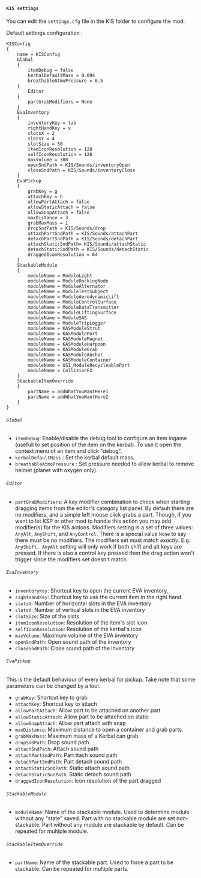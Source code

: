 #### `KIS settings`

You can edit the `settings.cfg` file in the KIS folder to configure the mod.

Default settings configuration :

```
KISConfig
{
	name = KISConfig
	Global
	{
		itemDebug = false
		kerbalDefaultMass = 0.094
		breathableAtmoPressure = 0.5
	}
        Editor
	{
		partGrabModifiers = None
	}
	EvaInventory
	{
		inventoryKey = tab
		rightHandKey = x
		slotsX = 2
		slotsY = 4
		slotSize = 50
		itemIconResolution = 128
		selfIconResolution = 128
		maxVolume = 300
		openSndPath = KIS/Sounds/inventoryOpen
		closeSndPath = KIS/Sounds/inventoryClose
	}
	EvaPickup
	{
		grabKey = g	
		attachKey = h	
		allowPartAttach = false
		allowStaticAttach = false
		allowSnapAttach = false
		maxDistance = 3
		grabMaxMass = 1
		dropSndPath = KIS/Sounds/drop
		attachPartSndPath = KIS/Sounds/attachPart
		detachPartSndPath = KIS/Sounds/detachPart
		attachStaticSndPath= KIS/Sounds/attachStatic
		detachStaticSndPath = KIS/Sounds/detachStatic
		draggedIconResolution = 64
	}
	StackableModule
	{
		moduleName = ModuleLight
		moduleName = ModuleDockingNode
		moduleName = ModuleAlternator
		moduleName = ModuleTestSubject
		moduleName = ModuleAerodynamicLift
		moduleName = ModuleControlSurface
		moduleName = ModuleDataTransmitter
		moduleName = ModuleLiftingSurface
		moduleName = ModuleSAS
		moduleName = ModuleTripLogger
		moduleName = KASModuleStrut
		moduleName = KASModulePort
		moduleName = KASModuleMagnet
		moduleName = KASModuleHarpoon
		moduleName = KASModuleGrab
		moduleName = KASModuleAnchor
		moduleName = KASModuleContainer
		moduleName = USI_ModuleRecycleablePart
		moduleName = CollisionFX
	}
	StackableItemOverride
	{
		partName = addWhatYouWantHere1
		partName = addWhatYouWantHere2
	}
}
```

###### `Global`
- `itemDebug`: Enable/disable the debug tool to configure an item ingame (usefull to set position of the item on the kerbal). To use it open the context menu of an item and click "debug".
- `kerbalDefaultMass` : Set the kerbal default mass.
- `breathableAtmoPressure` : Set pressure needed to allow kerbal to remove helmet (planet with oxygen only).

###### `Editor`
- `partGrabModifiers`: A key modifier combination to check when starting dragging items from the editor's category list panel. By default there are no modifiers, and a simple left mouse click grabs a part. Though, if you want to let KSP or other mod to handle this action you may add modifier(s) for the KIS actions. Modifiers setting is a set of three values: `AnyAlt`, `AnyShift`, and `AnyControl`. There is a special value `None` to say there must be no modifiers. The modifiers set must match *exactly*. E.g. `AnyShift, AnyAlt` setting will only work if both shift and alt keys are pressed. If there is also a control key pressed then the drag action won't trigger since the modifiers set doesn't match.

###### `EvaInventory`
- `inventoryKey`: Shortcut key to open the current EVA inventory.
- `rightHandKey`: Shortcut key to use the current item in the right hand.
- `slotsX`: Number of horizontal slots in the EVA inventory
- `slotsY`: Number of vertical slots in the EVA inventory
- `slotSize`: Size of the slots
- `itemIconResolution`: Resolution of the item's slot icon
- `selfIconResolution`: Resolution of the kerbal's icon
- `maxVolume`: Maximum volume of the EVA inventory
- `openSndPath`: Open sound path of the inventory
- `closeSndPath`: Close sound path of the inventory

###### `EvaPickup`
This is the default behaviour of every kerbal for pickup. Take note that some parameters can be changed by a tool.
- `grabKey`: Shortcut key to grab
- `attachKey`: Shortcut key to attach
- `allowPartAttach`: Allow part to be attached on another part
- `allowStaticAttach`: Allow part to be attached on static
- `allowSnapAttach`: Allow part attach with snap
- `maxDistance`: Maximum distance to open a container and grab parts.
- `grabMaxMass`: Maximum mass of a Kerbal can grab
- `dropSndPath`: Drop sound path
- `attachSndPath`: Attach sound path
- `attachPartSndPath`: Part ttach sound path
- `detachPartSndPath`: Part detach sound path
- `attachStaticSndPath`: Static attach sound path
- `detachStaticSndPath`: Static detach sound path
- `draggedIconResolution`: Icon resolution of the part dragged

###### `StackableModule`
- `moduleName`: Name of the stackable module. Used to determine module without any "state" saved. Part with no stackable module are set non-stackable. Part without any module are stackable by default. Can be repeated for multiple module.

###### `StackableItemOverride`
- `partName`: Name of the stackable part. Used to force a part to be stackable. Can be repeated for multiple parts.